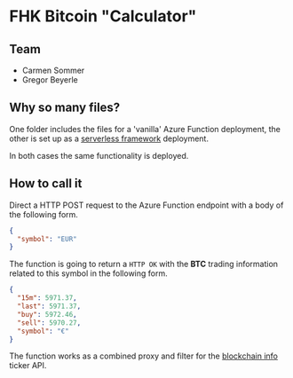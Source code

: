 # FHK Bitcoin "Calculator"

## Team
- Carmen Sommer
- Gregor Beyerle

## Why so many files?

One folder includes the files for a 'vanilla' Azure Function deployment, the other is set up as a [serverless framework](https://serverless.com/framework/) deployment.

In both cases the same functionality is deployed.

## How to call it

Direct a HTTP POST request to the Azure Function endpoint with a body of the following form.

```json
{
  "symbol": "EUR"
}
```

The function is going to return a `HTTP OK` with the __BTC__ trading information related to this symbol in the following form.

```json
{
  "15m": 5971.37,
  "last": 5971.37,
  "buy": 5972.46,
  "sell": 5970.27,
  "symbol": "€"
}
```

The function works as a combined proxy and filter for the [blockchain info](https://blockchain.info/api/exchange_rates_api) ticker API.